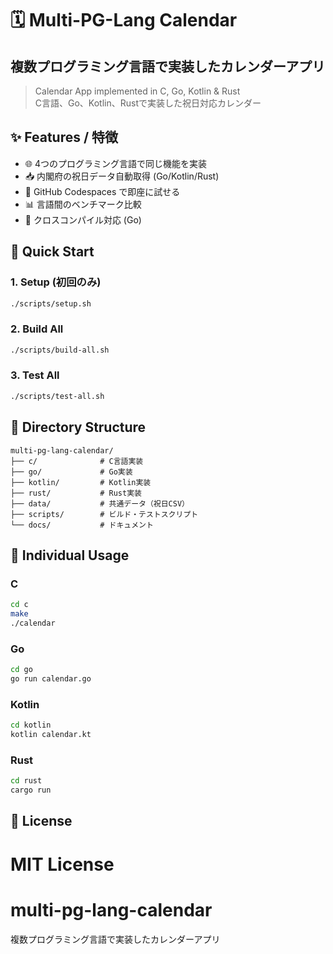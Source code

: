 # 🗓️ Multi-PG-Lang Calendar
## 複数プログラミング言語で実装したカレンダーアプリ

> Calendar App implemented in C, Go, Kotlin & Rust  
> C言語、Go、Kotlin、Rustで実装した祝日対応カレンダー

## ✨ Features / 特徴

- 🌐 4つのプログラミング言語で同じ機能を実装
- 📥 内閣府の祝日データ自動取得 (Go/Kotlin/Rust)
- 🚀 GitHub Codespaces で即座に試せる
- 📊 言語間のベンチマーク比較
- 🔄 クロスコンパイル対応 (Go)

## 🚀 Quick Start

### 1. Setup (初回のみ)
```bash
./scripts/setup.sh
```

### 2. Build All
```bash
./scripts/build-all.sh
```

### 3. Test All
```bash
./scripts/test-all.sh
```

## 📁 Directory Structure
```
multi-pg-lang-calendar/
├── c/              # C言語実装
├── go/             # Go実装
├── kotlin/         # Kotlin実装
├── rust/           # Rust実装
├── data/           # 共通データ（祝日CSV）
├── scripts/        # ビルド・テストスクリプト
└── docs/           # ドキュメント
```

## 🎯 Individual Usage

### C
```bash
cd c
make
./calendar
```

### Go
```bash
cd go
go run calendar.go
```

### Kotlin
```bash
cd kotlin
kotlin calendar.kt
```

### Rust
```bash
cd rust
cargo run
```

## 📄 License

MIT License
=======
# multi-pg-lang-calendar
複数プログラミング言語で実装したカレンダーアプリ
